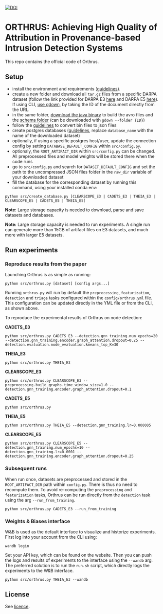 [![DOI](https://zenodo.org/badge/852328574.svg)](https://doi.org/10.5281/zenodo.14641605)

# ORTHRUS: Achieving High Quality of Attribution in Provenance-based Intrusion Detection Systems

This repo contains the official code of Orthrus.

## Setup

- install the environment and requirements ([guidelines](settings/environment-settings.md)).
- create a new folder and download all `tar.gz` files from a specific DARPA dataset (follow the link provided for DARPA E3 [here](https://drive.google.com/drive/folders/1fOCY3ERsEmXmvDekG-LUUSjfWs6TRdp-) and DARPA E5 [here](https://drive.google.com/drive/folders/1GVlHQwjJte3yz0n1a1y4H4TfSe8cu6WJ)). If using CLI, [use gdown](https://stackoverflow.com/a/50670037/10183259), by taking the ID of the document directly from the URL.
- in the same folder, [download the java binary](https://drive.google.com/drive/folders/1kCRC5CPI8MvTKQFvPO4hWIRHeuUXLrr1) to build the avro files and the [schema folder](https://drive.google.com/drive/folders/1gwm2gAlKHQnFvETgPA8kJXLLm3L-Z3H1?usp=drive_link) (can be downloaded with `gdown --folder {ID}`)
- follow the [guidelines](settings/uncompress_darpa_files.md) to convert bin files to json files
- create postgres databases ([guidelines](settings/database.md), replace `database_name` with the name of the downloaded dataset)
- optionally, if using a specific postgres host/user, update the connection config by setting `DATABASE_DEFAULT_CONFIG` within `src/config.py`.
- optionaly, the `ROOT_ARTIFACT_DIR` within `src/config.py` can be changed. All preprocessed files and model weights will be stored there when the code runs
- go to `src/config.py` and search for `DATASET_DEFAULT_CONFIG` and set the path to the uncompressed JSON files folder in the `raw_dir` variable of your downloaded dataset
- fill the database for the corresponding dataset by running this command, using your installed conda env:

```shell
python src/create_database.py [CLEARSCOPE_E3 | CADETS_E3 | THEIA_E3 | CLEARSCOPE_E5 | CADETS_E5 | THEIA_E5]
```


**Note:** Large storage capacity is needed to download, parse and save datasets and databases.

**Note:** Large storage capacity is needed to run experiments. A single run can generate more than 15GB of artifact files on E3 datasets, and much more with larger E5 datasets.

## Run experiments

### Reproduce results from the paper

Launching Orthrus is as simple as running:

```shell
python src/orthrus.py [dataset] [config args...]
```

Running `orthrus.py` will run by default the `preprocessing`, `featurization`, `detection` and `triage` tasks configured within the `config/orthrus.yml` file. This configuration can be updated directly in the YML file or from the CLI, as shown above.

To reproduce the experimental results of Orthrus on node detection:


**CADETS_E3**
```
python src/orthrus.py CADETS_E3 --detection.gnn_training.num_epochs=20 --detection.gnn_training.encoder.graph_attention.dropout=0.25 --detection.evaluation.node_evaluation.kmeans_top_K=30
```

**THEIA_E3**
```
python src/orthrus.py THEIA_E3
```

**CLEARSCOPE_E3**
```
python src/orthrus.py CLEARSCOPE_E3 --preprocessing.build_graphs.time_window_size=1.0 --detection.gnn_training.encoder.graph_attention.dropout=0.1
```

**CADETS_E5**
```
python src/orthrus.py
```

**THEIA_E5**
```
python src/orthrus.py THEIA_E5 --detection.gnn_training.lr=0.000005
```

**CLEARSCOPE_E5**
```
python src/orthrus.py CLEARSCOPE_E5 --detection.gnn_training.num_epochs=10 --detection.gnn_training.lr=0.0001 --detection.gnn_training.encoder.graph_attention.dropout=0.25
```

### Subsequent runs

When run once, datasets are preprocessed and stored in the `ROOT_ARTIFACT_DIR` path within `config.py`. There is thus no need to recompute them. To avoid re-computing the `preprocessing` and `featurization` tasks, Orthrus can be run directly from the `detection` task using the arg `--run_from_training`.

```shell
python src/orthrus.py CADETS_E3 --run_from_training
```

### Weights & Biases interface

W&B is used as the default interface to visualize and historize experiments. First log into your account from the CLI using:

```shell
wandb login
```

Set your API key, which can be found on the website. Then you can push the logs and results of experiments to the interface using the `--wandb` arg.
The preferred solution is to run the `run.sh` script, which directly logs the experiments to the W&B interface.

```shell
python src/orthrus.py THEIA_E3 --wandb
```

## License

See [licence](LICENSE).
